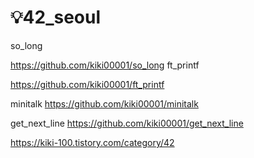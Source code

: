 # 💡42_seoul

so_long

https://github.com/kiki00001/so_long
ft_printf

https://github.com/kiki00001/ft_printf

minitalk
https://github.com/kiki00001/minitalk

get_next_line
https://github.com/kiki00001/get_next_line

https://kiki-100.tistory.com/category/42
